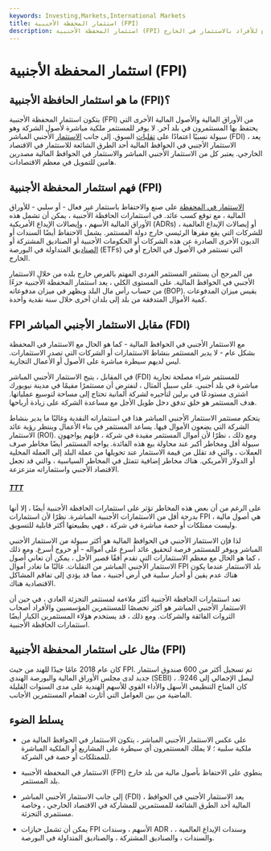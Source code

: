 ```yaml
---
keywords: Investing,Markets,International Markets
title: استثمار المحفظة الأجنبية (FPI)
description: استثمار المحفظة الأجنبية (FPI) هو الأوراق المالية والأصول الأخرى التي يحتفظ بها المستثمرون الأجانب بشكل سلبي ، مما يسمح للأفراد بالاستثمار في الخارج.
---
```


# استثمار المحفظة الأجنبية (FPI)
## ما هو استثمار الحافظة الأجنبية (FPI)؟

يتكون استثمار المحفظة الأجنبية (FPI) من الأوراق المالية والأصول المالية الأخرى التي يحتفظ بها المستثمرون في بلد آخر. لا يوفر للمستثمر ملكية مباشرة لأصول الشركة وهو سيولة نسبيًا اعتمادًا على [تقلبات](/volatility) السوق. إلى جانب [الاستثمار](/fdi) الأجنبي المباشر (FDI) ، يعد الاستثمار الأجنبي في الحوافظ المالية أحد الطرق الشائعة للاستثمار في الاقتصاد الخارجي. يعتبر كل من الاستثمار الأجنبي المباشر والاستثمار في الحوافظ المالية مصدرين هامين للتمويل في معظم الاقتصادات.

## فهم استثمار المحفظة الأجنبية (FPI)

[الاستثمار في المحفظة](/portfolio-investment) على صنع والاحتفاظ باستثمار غير فعال - أو سلبي - للأوراق المالية ، مع توقع كسب عائد. في استثمارات الحافظة الأجنبية ، يمكن أن تشمل هذه الأوراق المالية الأسهم ، وإيصالات الإيداع الأمريكية (ADRs) ، أو إيصالات الإيداع العالمية للشركات التي يقع مقرها الرئيسي خارج دولة المستثمر. يشمل الاحتفاظ أيضًا السندات أو الديون الأخرى الصادرة عن هذه الشركات أو الحكومات الأجنبية أو الصناديق المشتركة أو [الصناديق](/etf) المتداولة في البورصة (ETFs) التي تستثمر في الأصول في الخارج أو في الخارج.

من المرجح أن يستثمر المستثمر الفردي المهتم بالفرص خارج بلده من خلال الاستثمار الأجنبي في الحوافظ المالية. على المستوى الكلي ، يعد استثمار المحفظة الأجنبية جزءًا من حساب رأس مال البلد ويظهر في ميزان مدفوعاته (BOP). يقيس ميزان المدفوعات كمية الأموال المتدفقة من بلد إلى بلدان أخرى خلال سنة نقدية واحدة.

## FPI مقابل الاستثمار الأجنبي المباشر (FDI)

مع الاستثمار الأجنبي في الحوافظ المالية - كما هو الحال مع الاستثمار في المحفظة بشكل عام - لا يدير المستثمر بنشاط الاستثمارات أو الشركات التي تصدر الاستثمارات. ليس لديهم سيطرة مباشرة على الأصول أو الأعمال التجارية.

في المقابل ، يتيح الاستثمار الأجنبي المباشر (FDI) للمستثمر شراء مصلحة تجارية مباشرة في بلد أجنبي. على سبيل المثال ، لنفترض أن مستثمرًا مقيمًا في مدينة نيويورك اشترى مستودعًا في برلين لتأجيره لشركة ألمانية تحتاج إلى مساحة لتوسيع عملياتها. هدف المستثمر هو خلق تدفق دخل طويل الأجل مع مساعدة الشركة على زيادة أرباحها.

يتحكم مستثمر الاستثمار الأجنبي المباشر هذا في استثماراته النقدية وغالبًا ما يدير بنشاط الشركة التي يضعون الأموال فيها. يساعد المستثمر في بناء الأعمال وينتظر رؤية عائد الاستثمار (ROI). ومع ذلك ، نظرًا لأن أموال المستثمر مقيدة في شركة ، فإنهم يواجهون سيولة أقل ومخاطر أكبر عند محاولة بيع هذه الفائدة. يواجه المستثمر أيضًا مخاطر صرف العملات ، والتي قد تقلل من قيمة الاستثمار عند تحويلها من عملة البلد إلى العملة المحلية أو الدولار الأمريكي. هناك مخاطر إضافية تتمثل في المخاطر السياسية ، والتي قد تجعل الاقتصاد الأجنبي واستثماراته متزعزعة.

<h5> <a href=""> TTT </a> </h5>

على الرغم من أن بعض هذه المخاطر تؤثر على استثمارات الحافظة الأجنبية أيضًا ، إلا أنها بدرجة أقل من الاستثمارات الأجنبية المباشرة. نظرًا لأن استثمارات FPI هي أصول مالية ، وليست ممتلكات أو حصة مباشرة في شركة ، فهي بطبيعتها أكثر قابلية للتسويق.

لذا فإن الاستثمار الأجنبي في الحوافظ المالية هو أكثر سيولة من الاستثمار الأجنبي المباشر ويوفر للمستثمر فرصة لتحقيق عائد أسرع على أمواله - أو خروج أسرع. ومع ذلك ، كما هو الحال مع معظم الاستثمارات التي تقدم أفقًا قصير الأجل ، يمكن أن تعاني أصول الاستثمار الأجنبي المباشر من التقلبات. غالبًا ما تغادر أموال FPI بلد الاستثمار عندما يكون هناك عدم يقين أو أخبار سلبية في أرض أجنبية ، مما قد يؤدي إلى تفاقم المشاكل الاقتصادية هناك.

تعد استثمارات الحافظة الأجنبية أكثر ملاءمة لمستثمر التجزئة العادي ، في حين أن الاستثمار الأجنبي المباشر هو أكثر تخصصًا للمستثمرين المؤسسيين والأفراد أصحاب الثروات الفائقة والشركات. ومع ذلك ، قد يستخدم هؤلاء المستثمرين الكبار أيضًا استثمارات الحافظة الأجنبية.

## مثال على استثمار المحفظة الأجنبية (FPI)

كان عام 2018 عامًا جيدًا للهند من حيث FPI. تم تسجيل أكثر من 600 صندوق استثمار جديد لدى مجلس الأوراق المالية والبورصة الهندي (SEBI) ، ليصل الإجمالي إلى 9246. كان المناخ التنظيمي الأسهل والأداء القوي للأسهم الهندية على مدى السنوات القليلة الماضية من بين العوامل التي أثارت اهتمام المستثمرين الأجانب.

## يسلط الضوء

- على عكس الاستثمار الأجنبي المباشر ، يتكون الاستثمار في الحوافظ المالية من ملكية سلبية ؛ لا يملك المستثمرون أي سيطرة على المشاريع أو الملكية المباشرة للممتلكات أو حصة في الشركة.

- الاستثمار في المحفظة الأجنبية (FPI) ينطوي على الاحتفاظ بأصول مالية من بلد خارج بلد المستثمر.

- إلى جانب الاستثمار الأجنبي المباشر (FDI) ، يعد الاستثمار الأجنبي في الحوافظ المالية أحد الطرق الشائعة للمستثمرين للمشاركة في الاقتصاد الخارجي ، وخاصة مستثمري التجزئة.

- يمكن أن تشمل حيازات FPI الأسهم ، وسندات ADR ، وسندات الإيداع العالمية ، والسندات ، والصناديق المشتركة ، والصناديق المتداولة في البورصة.

